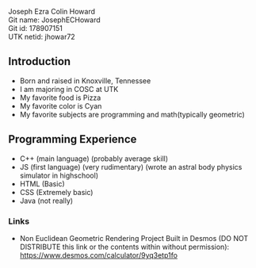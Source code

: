 Joseph Ezra Colin Howard \
Git name: JosephECHoward \
Git id: 178907151 \
UTK netid: jhowar72
## Introduction
* Born and raised in Knoxville, Tennessee
* I am majoring in COSC at UTK
* My favorite food is Pizza
* My favorite color is Cyan
* My favorite subjects are programming and math(typically geometric)
## Programming Experience
* C++ (main language) (probably average skill)
* JS (first language) (very rudimentary) (wrote an astral body physics simulator in highschool) 
* HTML (Basic)
* CSS (Extremely basic)
* Java (not really)
### Links
* Non Euclidean Geometric Rendering Project Built in Desmos (DO NOT DISTRIBUTE this link or the contents within without permission): https://www.desmos.com/calculator/9yq3etp1fo